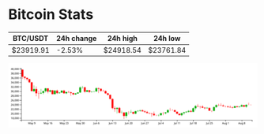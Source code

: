 # Bitcoin Stats

BTC/USDT|24h change|24h high|24h low|
|---|---|---|---|
|$23919.91|-2.53%|$24918.54|$23761.84|

<img src="./chart.svg">
